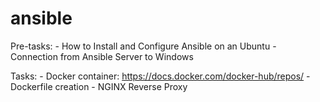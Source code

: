 # ansible

Pre-tasks:
    - How to Install and Configure Ansible on an Ubuntu
    - Connection from Ansible Server to Windows

Tasks:
    - Docker container: https://docs.docker.com/docker-hub/repos/
    - Dockerfile creation
    - NGINX Reverse Proxy
